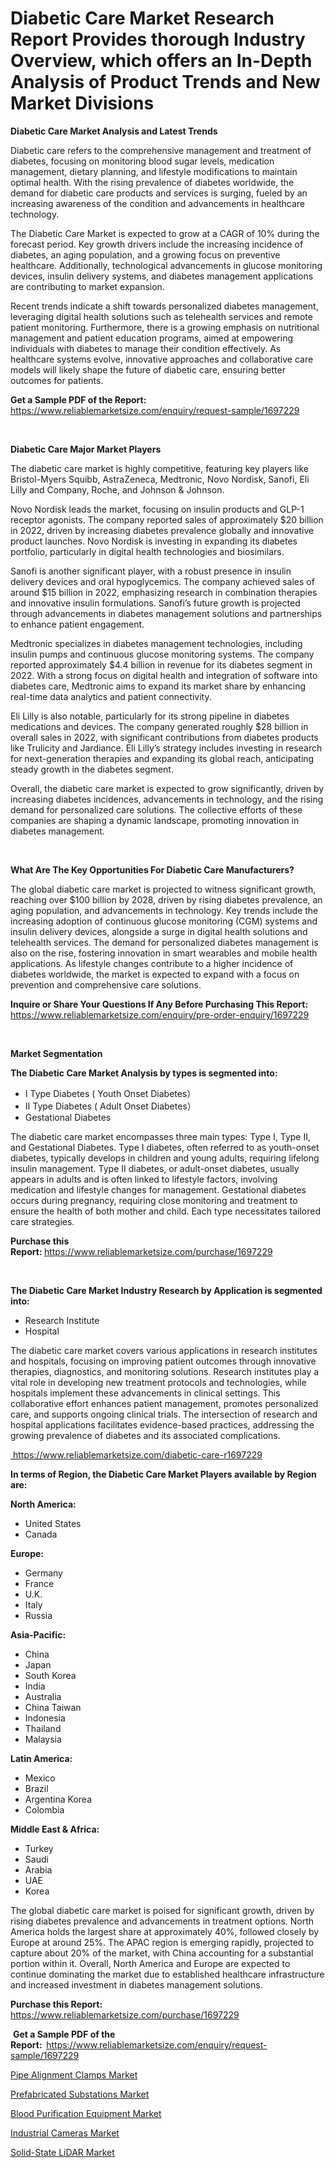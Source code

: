 <p><h1>Diabetic Care Market Research Report Provides thorough Industry Overview, which offers an In-Depth Analysis of Product Trends and New Market Divisions</h1></p><p><strong>Diabetic Care Market Analysis and Latest Trends</strong></p>
<p><p>Diabetic care refers to the comprehensive management and treatment of diabetes, focusing on monitoring blood sugar levels, medication management, dietary planning, and lifestyle modifications to maintain optimal health. With the rising prevalence of diabetes worldwide, the demand for diabetic care products and services is surging, fueled by an increasing awareness of the condition and advancements in healthcare technology.</p><p>The Diabetic Care Market is expected to grow at a CAGR of 10% during the forecast period. Key growth drivers include the increasing incidence of diabetes, an aging population, and a growing focus on preventive healthcare. Additionally, technological advancements in glucose monitoring devices, insulin delivery systems, and diabetes management applications are contributing to market expansion. </p><p>Recent trends indicate a shift towards personalized diabetes management, leveraging digital health solutions such as telehealth services and remote patient monitoring. Furthermore, there is a growing emphasis on nutritional management and patient education programs, aimed at empowering individuals with diabetes to manage their condition effectively. As healthcare systems evolve, innovative approaches and collaborative care models will likely shape the future of diabetic care, ensuring better outcomes for patients.</p></p>
<p><strong>Get a Sample PDF of the Report:&nbsp;</strong> <a href="https://www.reliablemarketsize.com/enquiry/request-sample/1697229?utm_campaign=1693&utm_medium=2&utm_source=Github&utm_content=ia&utm_term=20102024&utm_id=diabetic-care">https://www.reliablemarketsize.com/enquiry/request-sample/1697229</a></p>
<p>&nbsp;</p>
<p><strong>Diabetic Care Major Market Players</strong></p>
<p><p>The diabetic care market is highly competitive, featuring key players like Bristol-Myers Squibb, AstraZeneca, Medtronic, Novo Nordisk, Sanofi, Eli Lilly and Company, Roche, and Johnson & Johnson. </p><p>Novo Nordisk leads the market, focusing on insulin products and GLP-1 receptor agonists. The company reported sales of approximately $20 billion in 2022, driven by increasing diabetes prevalence globally and innovative product launches. Novo Nordisk is investing in expanding its diabetes portfolio, particularly in digital health technologies and biosimilars.</p><p>Sanofi is another significant player, with a robust presence in insulin delivery devices and oral hypoglycemics. The company achieved sales of around $15 billion in 2022, emphasizing research in combination therapies and innovative insulin formulations. Sanofi’s future growth is projected through advancements in diabetes management solutions and partnerships to enhance patient engagement.</p><p>Medtronic specializes in diabetes management technologies, including insulin pumps and continuous glucose monitoring systems. The company reported approximately $4.4 billion in revenue for its diabetes segment in 2022. With a strong focus on digital health and integration of software into diabetes care, Medtronic aims to expand its market share by enhancing real-time data analytics and patient connectivity.</p><p>Eli Lilly is also notable, particularly for its strong pipeline in diabetes medications and devices. The company generated roughly $28 billion in overall sales in 2022, with significant contributions from diabetes products like Trulicity and Jardiance. Eli Lilly’s strategy includes investing in research for next-generation therapies and expanding its global reach, anticipating steady growth in the diabetes segment.</p><p>Overall, the diabetic care market is expected to grow significantly, driven by increasing diabetes incidences, advancements in technology, and the rising demand for personalized care solutions. The collective efforts of these companies are shaping a dynamic landscape, promoting innovation in diabetes management.</p></p>
<p>&nbsp;</p>
<p><strong>What Are The Key Opportunities For Diabetic Care Manufacturers?</strong></p>
<p><p>The global diabetic care market is projected to witness significant growth, reaching over $100 billion by 2028, driven by rising diabetes prevalence, an aging population, and advancements in technology. Key trends include the increasing adoption of continuous glucose monitoring (CGM) systems and insulin delivery devices, alongside a surge in digital health solutions and telehealth services. The demand for personalized diabetes management is also on the rise, fostering innovation in smart wearables and mobile health applications. As lifestyle changes contribute to a higher incidence of diabetes worldwide, the market is expected to expand with a focus on prevention and comprehensive care solutions.</p></p>
<p><strong>Inquire or Share Your Questions If Any Before Purchasing This Report:</strong> <a href="https://www.reliablemarketsize.com/enquiry/pre-order-enquiry/1697229?utm_campaign=1693&utm_medium=2&utm_source=Github&utm_content=ia&utm_term=20102024&utm_id=diabetic-care">https://www.reliablemarketsize.com/enquiry/pre-order-enquiry/1697229</a></p>
<p>&nbsp;</p>
<p><strong>Market Segmentation</strong></p>
<p><strong>The Diabetic Care Market Analysis by types is segmented into:</strong></p>
<p><ul><li>Ⅰ Type Diabetes ( Youth Onset Diabetes）</li><li>Ⅱ Type Diabetes ( Adult Onset Diabetes）</li><li>Gestational Diabetes</li></ul></p>
<p><p>The diabetic care market encompasses three main types: Type I, Type II, and Gestational Diabetes. Type I diabetes, often referred to as youth-onset diabetes, typically develops in children and young adults, requiring lifelong insulin management. Type II diabetes, or adult-onset diabetes, usually appears in adults and is often linked to lifestyle factors, involving medication and lifestyle changes for management. Gestational diabetes occurs during pregnancy, requiring close monitoring and treatment to ensure the health of both mother and child. Each type necessitates tailored care strategies.</p></p>
<p><strong>Purchase this Report:&nbsp;</strong><a href="https://www.reliablemarketsize.com/purchase/1697229?utm_campaign=1693&utm_medium=2&utm_source=Github&utm_content=ia&utm_term=20102024&utm_id=diabetic-care">https://www.reliablemarketsize.com/purchase/1697229</a></p>
<p>&nbsp;</p>
<p><strong>The Diabetic Care Market Industry Research by Application is segmented into:</strong></p>
<p><ul><li>Research Institute</li><li>Hospital</li></ul></p>
<p><p>The diabetic care market covers various applications in research institutes and hospitals, focusing on improving patient outcomes through innovative therapies, diagnostics, and monitoring solutions. Research institutes play a vital role in developing new treatment protocols and technologies, while hospitals implement these advancements in clinical settings. This collaborative effort enhances patient management, promotes personalized care, and supports ongoing clinical trials. The intersection of research and hospital applications facilitates evidence-based practices, addressing the growing prevalence of diabetes and its associated complications.</p></p>
<p><a href="https://www.reliablemarketsize.com/diabetic-care-r1697229?utm_campaign=1693&utm_medium=2&utm_source=Github&utm_content=ia&utm_term=20102024&utm_id=diabetic-care">&nbsp;https://www.reliablemarketsize.com/diabetic-care-r1697229</a></p>
<p><strong>In terms of Region, the Diabetic Care Market Players available by Region are:</strong></p>
<p>
    <p> <strong> North America: </strong>
        <ul>
            <li>United States</li>
            <li>Canada</li>
        </ul>
        </p> 
    <p> <strong> Europe: </strong>
        <ul>
            <li>Germany</li>
            <li>France</li>
            <li>U.K.</li>
            <li>Italy</li>
            <li>Russia</li>
        </ul>
        </p> 
    <p> <strong> Asia-Pacific: </strong>
        <ul>
            <li>China</li>
            <li>Japan</li>
            <li>South Korea</li>
            <li>India</li>
            <li>Australia</li>
            <li>China Taiwan</li>
            <li>Indonesia</li>
            <li>Thailand</li>
            <li>Malaysia</li>
        </ul>
        </p> 
    <p> <strong> Latin America: </strong>
        <ul>
            <li>Mexico</li>
            <li>Brazil</li>
            <li>Argentina Korea</li>
            <li>Colombia</li>
        </ul>
        </p> 
    <p> <strong> Middle East & Africa: </strong>
        <ul>
            <li>Turkey</li>
            <li>Saudi</li>
            <li>Arabia</li>
            <li>UAE</li>
            <li>Korea</li>
        </ul>
    </p>
    </p>
<p><p>The global diabetic care market is poised for significant growth, driven by rising diabetes prevalence and advancements in treatment options. North America holds the largest share at approximately 40%, followed closely by Europe at around 25%. The APAC region is emerging rapidly, projected to capture about 20% of the market, with China accounting for a substantial portion within it. Overall, North America and Europe are expected to continue dominating the market due to established healthcare infrastructure and increased investment in diabetes management solutions.</p></p>
<p><strong>Purchase this Report: </strong><a href="https://www.reliablemarketsize.com/purchase/1697229?utm_campaign=1693&utm_medium=2&utm_source=Github&utm_content=ia&utm_term=20102024&utm_id=diabetic-care">https://www.reliablemarketsize.com/purchase/1697229</a></p>
<p>&nbsp;<strong>Get a Sample PDF of the Report:&nbsp;&nbsp;</strong><a href="https://www.reliablemarketsize.com/enquiry/request-sample/1697229?utm_campaign=1693&utm_medium=2&utm_source=Github&utm_content=ia&utm_term=20102024&utm_id=diabetic-care">https://www.reliablemarketsize.com/enquiry/request-sample/1697229</a></p>
<p><strong></strong></p>
<p><p><a href="https://issuu.com/reportprime-2/docs/pipe-alignment-clamps-market-size-2_c14ce3122d2c3a?utm_campaign=1693&utm_medium=2&utm_source=Github&utm_content=ia&utm_term=20102024&utm_id=diabetic-care">Pipe Alignment Clamps Market</a></p><p><a href="https://issuu.com/reportprime-2/docs/prefabricated-substations-market-si_d214231e9bb151?utm_campaign=1693&utm_medium=2&utm_source=Github&utm_content=ia&utm_term=20102024&utm_id=diabetic-care">Prefabricated Substations Market</a></p><p><a href="https://www.linkedin.com/pulse/global-blood-purification-equipment-market-opportunities-forecast-ltaqc?utm_campaign=1693&utm_medium=2&utm_source=Github&utm_content=ia&utm_term=20102024&utm_id=diabetic-care">Blood Purification Equipment Market</a></p><p><a href="https://www.linkedin.com/pulse/global-industrial-cameras-market-analysis-key-trends-future-qpngf?utm_campaign=1693&utm_medium=2&utm_source=Github&utm_content=ia&utm_term=20102024&utm_id=diabetic-care">Industrial Cameras Market</a></p><p><a href="https://www.linkedin.com/pulse/solid-state-lidar-market-overview-forecast-2024-2031-detailed-unuef?utm_campaign=1693&utm_medium=2&utm_source=Github&utm_content=ia&utm_term=20102024&utm_id=diabetic-care">Solid-State LiDAR Market</a></p></p>